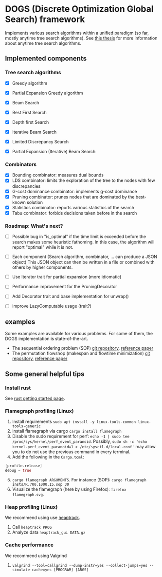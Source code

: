 # DOGS (Discrete Optimization Global Search) framework

Implements various search algorithms within a unified paradigm (so far, mostly anytime tree search algorithms).
See [this thesis](https://www.researchgate.net/publication/346063021_Anytime_tree_search_for_combinatorial_optimization) for more information about anytime tree search algorithms.

## Implemented components

### Tree search algorithms

- [X] Greedy algorithm
- [X] Partial Expansion Greedy algorithm
- [X] Beam Search
- [X] Best First Search
- [X] Depth first Search
- [X] Iterative Beam Search
- [X] Limited Discrepancy Search
- [X] Partial Expansion (Iterative) Beam Search


### Combinators

- [X] Bounding combinator: measures dual bounds
- [X] LDS combinator: limits the exploration of the tree to the nodes with few discrepancies
- [X] G-cost dominance combinator: implements g-cost dominance
- [X] Pruning combinator: prunes nodes that are dominated by the best-known solution
- [X] Statistics combinator: reports various statistics of the search
- [X] Tabu combinator: forbids decisions taken before in the search

### Roadmap: What's next?

- [ ] Possible bug in "is_optimal" if the time limit is exceeded before the search makes some
      heuristic fathoming. In this case, the algorithm will report "optimal" while it is not.
- [ ] Each component (Search algorithm, combinator, ... can produce a JSON object)
    This JSON object can then be written in a file or combined with others by higher components.
- [ ] Use Iterator trait for partial expansion (more idiomatic)
- [ ] Performance improvement for the PruningDecorator
- [ ] Add Decorator trait and base implementation for unwrap()
- [ ] improve LazyComputable usage (trait?)


## examples

Some examples are available for various problems. For some of them, the DOGS implementation is state-of-the-art.

- The sequential ordering problem (SOP) [git repository](https://github.com/librallu/dogs-sop), [reference paper](https://www.researchgate.net/publication/343267812_Tree_search_for_the_Sequential_Ordering_Problem)
- The permutation flowshop (makespan and flowtime minimization) [git repository](https://github.com/librallu/dogs-pfsp), [reference paper](https://www.researchgate.net/publication/344219325_Iterative_beam_search_algorithms_for_the_permutation_flowshop)


## Some general helpful tips

### Install rust

See [rust getting started page](https://www.rust-lang.org/learn/get-started).


### Flamegraph profiling (Linux)

1. Install requirements ```sudo apt install -y linux-tools-common linux-tools-generic```
2. Install flamegraph via cargo ```cargo install flamegraph```
3. Disable the sudo requirement for perf: ```echo -1 | sudo tee /proc/sys/kernel/perf_event_paranoid```. Possibly, `sudo sh -c 'echo kernel.perf_event_paranoid=1 > /etc/sysctl.d/local.conf'` may allow you to do not use the previous command in every terminal.
4. Add the following in the ``Cargo.toml``:
```rust
[profile.release]
debug = true
```
5. ```cargo flamegraph ARGUMENTS```. For instance (SOP): ```cargo flamegraph insts/R.700.1000.15.sop 30```
6. Visualize the flamegraph (here by using Firefox): ```firefox flamegraph.svg```.



### Heap profiling (Linux)

We recommend using use [heaptrack](https://github.com/KDE/heaptrack).

1. Call `heaptrack PROG`
2. Analyze data `heaptrack_gui DATA.gz`


### Cache performance

We recommend using Valgrind

1. `valgrind --tool=callgrind --dump-instr=yes --collect-jumps=yes --simulate-cache=yes [PROGRAM] [ARGS]`
